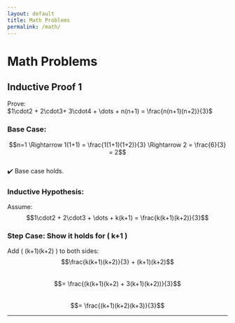 ```yaml
---
layout: default
title: Math Problems
permalink: /math/
---
```


# Math Problems

## Inductive Proof 1

Prove:  
$1\cdot2 + 2\cdot3+ 3\cdot4 + \dots + n(n+1) = \frac{n(n+1)(n+2)}{3}$

### Base Case:

$$n=1 \Rightarrow 1(1+1) = \frac{1(1+1)(1+2)}{3} \Rightarrow 2 = \frac{6}{3} = 2$$  
✔️ Base case holds.

### Inductive Hypothesis:

Assume:
$$1\cdot2 + 2\cdot3 + \dots + k(k+1) = \frac{k(k+1)(k+2)}{3}$$

### Step Case: Show it holds for \( k+1 \)

Add \( (k+1)(k+2) \) to both sides:
$$\frac{k(k+1)(k+2)}{3} + (k+1)(k+2)$$  
$$= \frac{(k(k+1)(k+2) + 3(k+1)(k+2))}{3}$$  
$$= \frac{(k+1)(k+2)(k+3)}{3}$$

---
